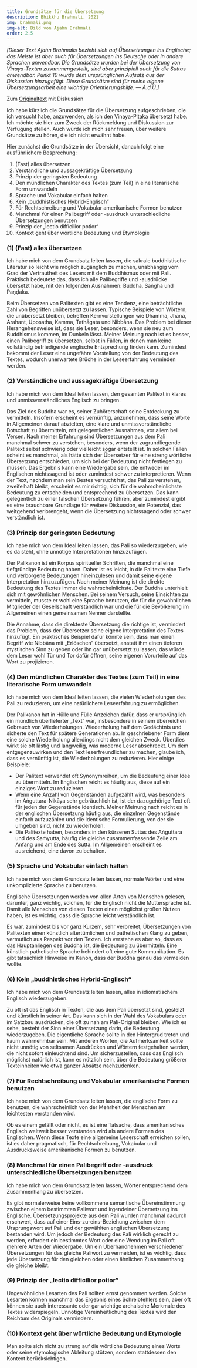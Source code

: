 ```yaml
---
title: Grundsätze für die Übersetzung
description: Bhikkhu Brahmali, 2021
img: brahmali.png
img-alt: Bild von Ajahn Brahmali
order: 2.5
---
```


*[Dieser Text Ajahn Brahmalis bezieht sich auf Übersetzungen ins Englische; das Meiste ist aber auch für Übersetzungen ins Deutsche oder in andere Sprachen anwendbar. Die Grundsätze wurden bei der Übersetzung von Vinaya-Texten zusammengestellt, sind aber prinzipiell auch für die Suttas anwendbar. Punkt 10 wurde dem ursprünglichen Aufsatz aus der Diskussion hinzugefügt. Diese Grundsätze sind für meine eigene Übersetzungsarbeit eine wichtige Orientierungshilfe. — A.d.Ü.]*

Zum [Originaltext](https://discourse.suttacentral.net/t/principles-of-translation/19485) mit Diskussion

Ich habe kürzlich die Grundsätze für die Übersetzung aufgeschrieben, die ich versucht habe, anzuwenden, als ich den Vinaya-Pitaka übersetzt habe. Ich möchte sie hier zum Zweck der Rückmeldung und Diskussion zur Verfügung stellen. Auch würde ich mich sehr freuen, über weitere Grundsätze zu hören, die ich nicht erwähnt habe.

Hier zunächst die Grundsätze in der Übersicht, danach folgt eine ausführlichere Besprechung:

1. (Fast) alles übersetzen
1. Verständliche und aussagekräftige Übersetzung
1. Prinzip der geringsten Bedeutung
1. Den mündlichen Charakter des Textes (zum Teil) in eine literarische Form umwandeln
1. Sprache und Vokabular einfach halten
1. Kein „buddhistisches Hybrid-Englisch“
1. Für Rechtschreibung und Vokabular amerikanische Formen benutzen
1. Manchmal für einen Palibegriff oder -ausdruck unterschiedliche Übersetzungen benutzen
1. Prinzip der „lectio difficilior potior“
1. Kontext geht über wörtliche Bedeutung und Etymologie

### (1) (Fast) alles übersetzen

Ich habe mich von dem Grundsatz leiten lassen, die sakrale buddhistische Literatur so leicht wie möglich zugänglich zu machen, unabhängig vom Grad der Vertrautheit des Lesers mit dem Buddhismus oder mit Pali. Praktisch bedeutete das, dass ich alle Palibegriffe und -ausdrücke übersetzt habe, mit den folgenden Ausnahmen: Buddha, Saṅgha und Paṇḍaka.

Beim Übersetzen von Palitexten gibt es eine Tendenz, eine beträchtliche Zahl von Begriffen unübersetzt zu lassen. Typische Beispiele von Wörtern, die unübersetzt bleiben, betreffen Kernvorstellungen wie Dhamma, Jhāna, Arahant, Uposatha, Kamma, Tathāgata und Nibbāna. Das Problem bei dieser Herangehensweise ist, dass sie Leser, besonders, wenn sie neu zum Buddhismus kommen, im Dunkeln lässt. Meiner Meinung nach ist es besser, einen Palibegriff zu übersetzen, selbst in Fällen, in denen man keine vollständig befriedigende englische Entsprechung finden kann. Zumindest bekommt der Leser eine ungefähre Vorstellung von der Bedeutung des Textes, wodurch unerwartete Brüche in der Leseerfahrung vermieden werden.

### (2) Verständliche und aussagekräftige Übersetzung

Ich habe mich von dem Ideal leiten lassen, den gesamten Palitext in klares und unmissverständliches Englisch zu bringen.

Das Ziel des Buddha war es, seiner Zuhörerschaft seine Entdeckung zu vermitteln. Insofern erscheint es vernünftig, anzunehmen, dass seine Worte in Allgemeinen darauf abzielten, eine klare und unmissverständliche Botschaft zu übermitteln, mit gelegentlichen Ausnahmen, vor allem bei Versen. Nach meiner Erfahrung sind Übersetzungen aus dem Pali manchmal schwer zu verstehen, besonders, wenn der zugrundliegende Palitext selbst schwierig oder vielleicht sogar entstellt ist. In solchen Fällen scheint es manchmal, als hätte sich der Übersetzer für eine streng wörtliche Übersetzung entschieden, um sich bei der Bedeutung nicht festlegen zu müssen. Das Ergebnis kann eine Wiedergabe sein, die entweder im Englischen nichtssagend ist oder zumindest schwer zu interpretieren. Wenn der Text, nachdem man sein Bestes versucht hat, das Pali zu verstehen, zweifelhaft bleibt, erscheint es mir richtig, sich für die wahrscheinlichste Bedeutung zu entscheiden und entsprechend zu übersetzen. Das kann gelegentlich zu einer falschen Übersetzung führen, aber zumindest ergibt es eine brauchbare Grundlage für weitere Diskussion, ein Potenzial, das weitgehend verlorengeht, wenn die Übersetzung nichtssagend oder schwer verständlich ist.

### (3) Prinzip der geringsten Bedeutung

Ich habe mich von dem Ideal leiten lassen, das Pali so wiederzugeben, wie es da steht, ohne unnötige Interpretationen hinzuzufügen.

Der Palikanon ist ein Korpus spiritueller Schriften, die manchmal eine tiefgründige Bedeutung haben. Daher ist es leicht, in die Palitexte eine Tiefe und verborgene Bedeutungen hineinzulesen und damit seine eigene Interpretation hinzuzufügen. Nach meiner Meinung ist die direkte Bedeutung des Textes immer die wahrscheinlichste. Der Buddha unterhielt sich mit gewöhnlichen Menschen. Bei seinem Versuch, seine Einsichten zu vermitteln, musste er wohl eine Sprache benutzen, die für die gewöhnlichen Mitglieder der Gesellschaft verständlich war und die für die Bevölkerung im Allgemeinen einen gemeinsamen Nenner darstellte.

Die Annahme, dass die direkteste Übersetzung die richtige ist, vermindert das Problem, dass der Übersetzer seine eigene Interpretation des Textes hinzufügt. Ein praktisches Beispiel dafür könnte sein, dass man einen Begriff wie Nibbāna mit „Erlöschen“ übersetzt, anstatt ihm einen tieferen mystischen Sinn zu geben oder ihn gar unübersetzt zu lassen; das würde dem Leser wohl Tür und Tor dafür öffnen, seine eigenen Vorurteile auf das Wort zu projizieren.

### (4) Den mündlichen Charakter des Textes (zum Teil) in eine literarische Form umwandeln

Ich habe mich von dem Ideal leiten lassen, die vielen Wiederholungen des Pali zu reduzieren, um eine natürlichere Leseerfahrung zu ermöglichen.

Der Palikanon hat in Hülle und Fülle Anzeichen dafür, dass er ursprünglich ein mündlich überlieferter „Text“ war, insbesondere in seinem überreichen Gebrauch von Wiederholungen. Wiederholung half dem Gedächtnis und sicherte den Text für spätere Generationen ab. In geschriebener Form dient eine solche Wiederholung allerdings nicht dem gleichen Zweck. Überdies wirkt sie oft lästig und langweilig, was moderne Leser abschreckt. Um dem entgegenzuwirken und den Text leserfreundlicher zu machen, glaube ich, dass es vernünftig ist, die Wiederholungen zu reduzieren. Hier einige Beispiele:

- Der Palitext verwendet oft Synonymreihen, um die Bedeutung einer Idee zu übermitteln. Im Englischen reicht es häufig aus, diese auf ein einziges Wort zu reduzieren.
- Wenn eine Anzahl von Gegenständen aufgezählt wird, was besonders im Aṅguttara-Nikāya sehr gebräuchlich ist, ist der dazugehörige Text oft für jeden der Gegenstände identisch. Meiner Meinung nach reicht es in der englischen Übersetzung häufig aus, die einzelnen Gegenstände einfach aufzuzählen und die identische Formulierung, von der sie umgeben sind, nicht zu wiederholen. 
- Die Palitexte haben, besonders in den kürzeren Suttas des Aṅguttara und des Saṁyutta, häufig die gleiche zusammenfassende Zeile am Anfang und am Ende des Sutta. Im Allgemeinen erscheint es ausreichend, eine davon zu behalten.

### (5) Sprache und Vokabular einfach halten

Ich habe mich von dem Grundsatz leiten lassen, normale Wörter und eine unkomplizierte Sprache zu benutzen.

Englische Übersetzungen werden von allen Arten von Menschen gelesen, darunter, ganz wichtig, solchen, für die Englisch nicht die Muttersprache ist. Damit alle Menschen von diesen Texten einen möglichst großen Nutzen haben, ist es wichtig, dass die Sprache leicht verständlich ist.

Es war, zumindest bis vor ganz Kurzem, sehr verbreitet, Übersetzungen von Palitexten einen künstlich altertümlichen und pathetischen Klang zu geben, vermutlich aus Respekt vor den Texten. Ich verstehe es aber so, dass es das Hauptanliegen des Buddha ist, die Bedeutung zu übermitteln. Eine künstlich pathetische Sprache behindert oft eine gute Kommunikation. Es gibt tatsächlich Hinweise im Kanon, dass der Buddha genau das vermeiden wollte.

### (6) Kein „buddhistisches Hybrid-Englisch“

Ich habe mich von dem Grundsatz leiten lassen, alles in idiomatischem Englisch wiederzugeben.

Zu oft ist das Englisch in Texten, die aus dem Pali übersetzt sind, gestelzt und künstlich in seiner Art. Das kann sich in der Wahl des Vokabulars oder im Satzbau ausdrücken, die oft zu nah am Pali-Original bleiben. Wie ich es sehe, besteht der Sinn einer Übersetzung darin, die Bedeutung wiederzugeben. Die eigentliche Sprache sollte in den Hintergrud treten und kaum wahrnehmbar sein. Mit anderen Worten, die Aufmerksamkeit sollte nicht unnötig von seltsamen Ausdrücken und Wörtern festgehalten werden, die nicht sofort einleuchtend sind. Um sicherzustellen, dass das Englisch möglichst natürlich ist, kann es nützlich sein, über die Bedeutung größerer Texteinheiten wie etwa ganzer Absätze nachzudenken.

### (7) Für Rechtschreibung und Vokabular amerikanische Formen benutzen

Ich habe mich von dem Grundsatz leiten lassen, die englische Form zu benutzen, die wahrscheinlich von der Mehrheit der Menschen am leichtesten verstanden wird.

Ob es einem gefällt oder nicht, es ist eine Tatsache, dass amerikanisches Englisch weltweit besser verstanden wird als andere Formen des Englischen. Wenn diese Texte eine allgemeine Leserschaft erreichen sollen, ist es daher pragmatisch, für Rechtschreibung, Vokabular und Ausdrucksweise amerikanische Formen zu benutzen.

### (8) Manchmal für einen Palibegriff oder -ausdruck unterschiedliche Übersetzungen benutzen

Ich habe mich von dem Grundsatz leiten lassen, Wörter entsprechend dem Zusammenhang zu übersetzen.

Es gibt normalerweise keine vollkommene semantische Übereinstimmung zwischen einem bestimmten Paliwort und irgendeiner Übersetzung ins Englische. Übersetzungsprojekte aus dem Pali wurden manchmal dadurch erschwert, dass auf einer Eins-zu-eins-Beziehung zwischen dem Ursprungswort auf Pali und der gewählten englischen Übersetzung bestanden wird. Um jedoch der Bedeutung des Pali wirklich gerecht zu werden, erfordert ein bestimmtes Wort oder eine Wendung im Pali oft mehrere Arten der Wiedergabe. Um ein Überhandnehmen verschiedener Übersetzungen für das gleiche Paliwort zu vermeiden, ist es wichtig, dass jede Übersetzung für den gleichen oder einen ähnlichen Zusammenhang die gleiche bleibt.

### (9) Prinzip der „lectio difficilior potior“

Ungewöhnliche Lesarten des Pali sollten ernst genommen werden. Solche Lesarten können manchmal das Ergebnis eines Schreibfehlers sein, aber oft können sie auch interessante oder gar wichtige archaische Merkmale des Textes widerspiegeln. Unnötige Vereinheitlichung des Textes wird den Reichtum des Originals vermindern.

### (10) Kontext geht über wörtliche Bedeutung und Etymologie

Man sollte sich nicht zu streng auf die wörtliche Bedeutung eines Worts oder seine etymologische Ableitung stützen, sondern stattdessen den Kontext berücksichtigen.